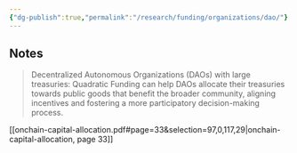 ```yaml
---
{"dg-publish":true,"permalink":"/research/funding/organizations/dao/"}
---
```



## Notes

> Decentralized Autonomous Organizations (DAOs) with large treasuries: Quadratic Funding can help DAOs allocate their treasuries towards public goods that benefit the broader community, aligning incentives and fostering a more participatory decision-making process.

[[onchain-capital-allocation.pdf#page=33&selection=97,0,117,29|onchain-capital-allocation, page 33]]
